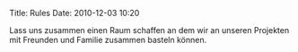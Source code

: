 Title: Rules
Date: 2010-12-03 10:20


Lass uns zusammen einen Raum schaffen an dem wir an unseren Projekten mit Freunden und Familie zusammen basteln können.
